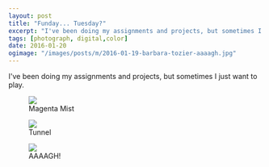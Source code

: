 ```yaml
---
layout: post
title: "Funday... Tuesday?"
excerpt: "I've been doing my assignments and projects, but sometimes I just want to play."
tags: [photograph, digital,color]
date: 2016-01-20
ogimage: "/images/posts/m/2016-01-19-barbara-tozier-aaaagh.jpg"
---
```


I've been doing my assignments and projects, but sometimes I just want to play.

<figure class="image-m-fig figure">
  <img class="image-m-img figure-img" src="/images/posts/m/2016-01-18-barbara-tozier-magenta-mist.jpg">
  <figcaption class="image-m-cap figure-caption">Magenta Mist</figcaption>
</figure>

<figure class="image-m-fig figure">
  <img class="image-m-img figure-img" src="/images/posts/m/2016-01-19-barbara-tozier-tunnel.jpg">
  <figcaption class="image-m-cap figure-caption">Tunnel</figcaption>
</figure>

<figure class="image-m-fig figure">
  <img class="image-m-img figure-img" src="/images/posts/m/2016-01-19-barbara-tozier-aaaagh.jpg">
  <figcaption class="image-m-cap figure-caption">AAAAGH!</figcaption>
</figure>
